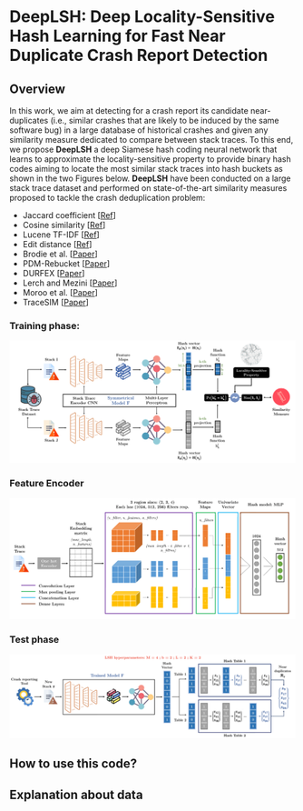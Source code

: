 # DeepLSH: Deep Locality-Sensitive Hash Learning for Fast Near Duplicate Crash Report Detection

## Overview
In this work, we aim at detecting for a crash report its candidate near-duplicates (i.e., similar crashes that are likely to be induced by the same software bug) in a large database of historical crashes and given any similarity measure dedicated to compare between stack traces. To this end, we propose **DeepLSH** a deep Siamese hash coding neural network that learns to approximate the locality-sensitive property to provide binary hash codes aiming to locate the most similar stack traces into hash buckets as shown in the two Figures below. **DeepLSH** have been conducted on a large stack trace dataset and performed on state-of-the-art similarity measures proposed to tackle the crash deduplication problem:
- Jaccard coefficient [[Ref](https://en.wikipedia.org/wiki/Jaccard_index)]
- Cosine similarity [[Ref](https://en.wikipedia.org/wiki/Sine_and_cosine)]
- Lucene TF-IDF [[Ref](https://lucene.apache.org/core/7_6_0/core/org/apache/lucene/search/similarities/TFIDFSimilarity.html)]
- Edit distance [[Ref](https://en.wikipedia.org/wiki/Edit_distance)]
- Brodie et al. [[Paper](https://www.cs.drexel.edu/~spiros/teaching/CS576/papers/Brodie_ICAC05.pdf)]
- PDM-Rebucket [[Paper](https://www.researchgate.net/publication/254041628_ReBucket_A_method_for_clustering_duplicate_crash_reports_based_on_call_stack_similarity)]
- DURFEX [[Paper](https://users.encs.concordia.ca/~abdelw/papers/QRS17-Durfex.pdf)]
- Lerch and Mezini [[Paper](https://files.inria.fr/sachaproject/htdocs//lerch2013.pdf)]
- Moroo et al. [[Paper](http://ksiresearch.org/seke/seke17paper/seke17paper_135.pdf)]
- TraceSIM [[Paper](https://arxiv.org/pdf/2009.12590.pdf)]

### Training phase:
![train](code/Images/training-phase.png)
### Feature Encoder 
![featenc](code/Images/Feature-Encoder.png)
### Test phase
![test](code/Images/Test-Phase.png)



## How to use this code?


## Explanation about data

